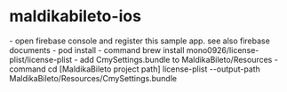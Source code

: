 # maldikabileto-ios
<Register app onto Firebase>
 - open firebase console and register this sample app.
  see also firebase documents
 
<CocoaPods>
- pod install

<License Generator>
- command
 brew install mono0926/license-plist/license-plist
- add CmySettings.bundle to MaldikaBileto/Resources
- command
 cd [MaldikaBileto project path]
 license-plist --output-path MaldikaBileto/Resources/CmySettings.bundle